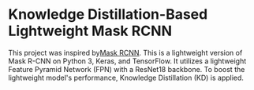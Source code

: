 # Knowledge Distillation-Based Lightweight Mask RCNN
This project was inspired by[Mask RCNN](https://github.com/matterport/Mask_RCNN/tree/master). This is a lightweight version of Mask R-CNN on Python 3, Keras, and TensorFlow. It utilizes a lightweight Feature Pyramid Network (FPN) with a ResNet18 backbone. To boost the lightweight model's performance, Knowledge Distillation (KD) is applied.

